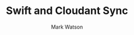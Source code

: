 ---
title:      Swift and Cloudant Sync
headline:   Learn how to build an Offline First shopping list demo app using <a href="https://developer.apple.com/swift/">Swift</a> and <a href="https://github.com/cloudant/CDTDatastore">Cloudant Sync (iOS)</a>
repo_url:   https://github.com/ibm-watson-data-lab/shopping-list-swift-cloudant-sync
tutorial_url: 
demo_url: 
type: Native Mobile App
author: Mark Watson
author_url: https://github.com/markwatsonatx
---
